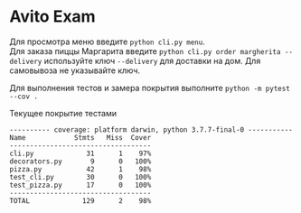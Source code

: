 # Avito Exam

Для просмотра меню введите `python cli.py menu`.    
Для заказа пиццы Маргарита введите `python cli.py order margherita --delivery` используйте ключ `--delivery` для доставки на дом. Для самовывоза не указывайте ключ.

Для выполнения тестов и замера покрытия выполните `python -m pytest --cov .`

Текущее покрытие тестами

```
---------- coverage: platform darwin, python 3.7.7-final-0 -----------
Name            Stmts   Miss  Cover
-----------------------------------
cli.py             31      1    97%
decorators.py       9      0   100%
pizza.py           42      1    98%
test_cli.py        30      0   100%
test_pizza.py      17      0   100%
-----------------------------------
TOTAL             129      2    98%

```
